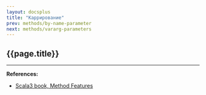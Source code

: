 ```yaml
---
layout: docsplus
title: "Каррирование"
prev: methods/by-name-parameter
next: methods/vararg-parameters
---
```


## {{page.title}}



---

**References:**
- [Scala3 book, Method Features](https://docs.scala-lang.org/scala3/book/methods-most.html)

